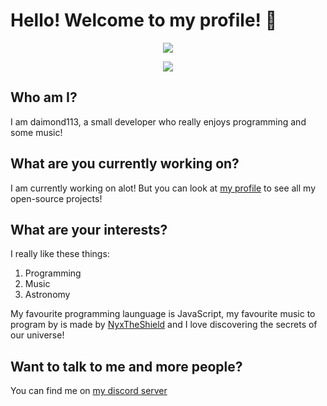 <h1>Hello! Welcome to my profile! 👋</h1>

<p align="center">
<a href="https://github.com/anuraghazra/convoychat">
  <img align="center" src="https://github-readme-stats.vercel.app/api?username=daimond113&show_icons=true&theme=gotham" />
</a>
</p>

<p align="center">
<a href="https://github.com/anuraghazra/github-readme-stats">
  <img align="center" src="https://github-readme-stats.vercel.app/api/top-langs/?username=daimond113&theme=gotham" />
</a> </br>
</p>

<h2>Who am I?</h2>
I am daimond113, a small developer who really enjoys programming and some music!
<h2>What are you currently working on?</h2>
I am currently working on alot! But you can look at <a href="https://github.com/daimond113?tab=repositories">my profile</a> to see all my open-source projects!
<h2>What are your interests?</h2>
I really like these things:
<ol>
  <li>Programming</li>
  <li>Music</li>
  <li>Astronomy</li>
</ol>
My favourite programming launguage is JavaScript, my favourite music to program by is made by <a href="https://www.youtube.com/c/NyxTheShieldOFFICIAL">NyxTheShield</a> and I love discovering the secrets of our universe!
<h2>Want to talk to me and more people?</h2>
  You can find me on <a href="https://discord.gg/hTanCT5JMp">my discord server</a>
